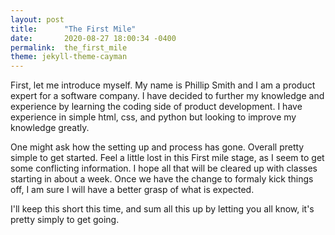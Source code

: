 ```yaml
---
layout: post
title:      "The First Mile"
date:       2020-08-27 18:00:34 -0400
permalink:  the_first_mile
theme: jekyll-theme-cayman
---
```



First, let me introduce myself. My name is Phillip Smith and I am a product expert for a software company. I have decided to further my knowledge and experience by learning the coding side of product development. I have experience in simple html, css, and python but looking to improve my knowledge greatly. 

One might ask how the setting up and process has gone. Overall pretty simple to get started. Feel a little lost in this First mile stage, as I seem to get some conflicting information. I hope all that will be cleared up with classes starting in about a week. Once we have the change to formaly kick things off, I am sure I will have a better grasp of what is expected. 

I'll keep this short this time, and sum all this up by letting you all know, it's pretty simply to get going. 
